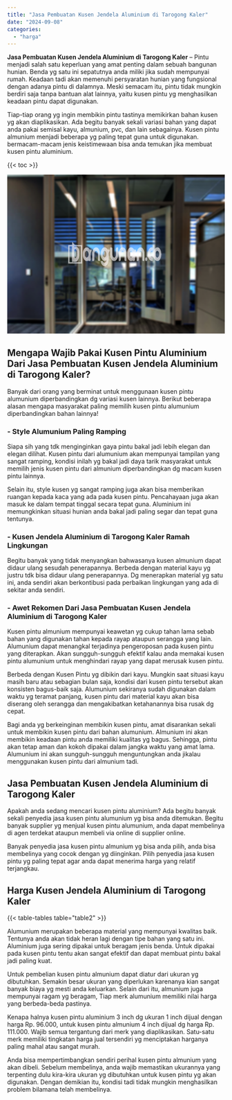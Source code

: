 ```yaml
---
title: "Jasa Pembuatan Kusen Jendela Aluminium di Tarogong Kaler"
date: "2024-09-08"
categories: 
  - "harga"
---
```


**Jasa Pembuatan Kusen Jendela Aluminium di Tarogong Kaler** – Pintu menjadi salah satu keperluan yang amat penting dalam sebuah bangunan hunian. Benda yg satu ini sepatutnya anda miliki jika sudah mempunyai rumah. Keadaan tadi akan memenuhi persyaratan hunian yang fungsional dengan adanya pintu di dalamnya. Meski semacam itu, pintu tidak mungkin berdiri saja tanpa bantuan alat lainnya, yaitu kusen pintu yg menghasilkan keadaan pintu dapat digunakan.

Tiap-tiap orang yg ingin membikin pintu tastinya memikirkan bahan kusen yg akan diaplikasikan. Ada begitu banyak sekali variasi bahan yang dapat anda pakai semisal kayu, almunium, pvc, dan lain sebagainya. Kusen pintu almunium menjadi beberapa yg paling tepat guna untuk digunakan. bermacam-macam jenis keistimewaan bisa anda temukan jika membuat kusen pintu aluminium.

{{< toc >}}

![Jasa Pembuatan Kusen Jendela Aluminium di Tarogong Kaler](/images/harga-kusen-jendela-alumunium-12.png)

## Mengapa Wajib Pakai Kusen Pintu Aluminium Dari Jasa Pembuatan Kusen Jendela Aluminium di Tarogong Kaler?

Banyak dari orang yang berminat untuk menggunaan kusen pintu alumunium diperbandingkan dg variasi kusen lainnya. Berikut beberapa alasan mengapa masyarakat paling memilih kusen pintu alumunium diperbandingkan bahan lainnya!

### \- Style Alumunium Paling Ramping

Siapa sih yang tdk menginginkan gaya pintu bakal jadi lebih elegan dan elegan dilihat. Kusen pintu dari alumunium akan mempunyai tampilan yang sangat ramping, kondisi inilah yg bakal jadi daya tarik masyarakat untuk memilih jenis kusen pintu dari almunium diperbandingkan dg macam kusen pintu lainnya.

Selain itu, style kusen yg sangat ramping juga akan bisa memberikan ruangan kepada kaca yang ada pada kusen pintu. Pencahayaan juga akan masuk ke dalam tempat tinggal secara tepat guna. Aluminium ini memungkinkan situasi hunian anda bakal jadi paling segar dan tepat guna tentunya.

### \- Kusen Jendela Aluminium di Tarogong Kaler Ramah Lingkungan

Begitu banyak yang tidak menyangkan bahwasanya kusen almunium dapat didaur ulang sesudah penerapannya. Berbeda dengan material kayu yg justru tdk bisa didaur ulang penerapannya. Dg menerapkan material yg satu ini, anda sendiri akan berkontibusi pada perbaikan lingkungan yang ada di sekitar anda sendiri.

### \- Awet Rekomen Dari Jasa Pembuatan Kusen Jendela Aluminium di Tarogong Kaler

Kusen pintu almunium mempunyai keawetan yg cukup tahan lama sebab bahan yang digunakan tahan kepada rayap ataupun serangga yang lain. Alumunium dapat menangkal terjadinya pengeroposan pada kusen pintu yang diterapkan. Akan sungguh-sungguh efektif kalau anda memakai kusen pintu alumunium untuk menghindari rayap yang dapat merusak kusen pintu.

Berbeda dengan Kusen Pintu yg dibikin dari kayu. Mungkin saat situasi kayu masih baru atau sebagian bulan saja, kondisi dari kusen pintu tersebut akan konsisten bagus-baik saja. Alumunium sekiranya sudah digunakan dalam waktu yg teramat panjang, kusen pintu dari material kayu akan bisa diserang oleh serangga dan mengakibatkan ketahanannya bisa rusak dg cepat.

Bagi anda yg berkeinginan membikin kusen pintu, amat disarankan sekali untuk membikin kusen pintu dari bahan alumunium. Almunium ini akan membikin keadaan pintu anda memiliki kualitas yg bagus. Sehingga, pintu akan tetap aman dan kokoh dipakai dalam jangka waktu yang amat lama. Alumunium ini akan sungguh-sungguh menguntungkan anda jikalau menggunakan kusen pintu dari almunium tadi.

## Jasa Pembuatan Kusen Jendela Aluminium di Tarogong Kaler

Apakah anda sedang mencari kusen pintu aluminium? Ada begitu banyak sekali penyedia jasa kusen pintu alumunium yg bisa anda ditemukan. Begitu banyak supplier yg menjual kusen pintu alumunium, anda dapat membelinya di agen terdekat ataupun membeli via online di supplier online.

Banyak penyedia jasa kusen pintu almunium yg bisa anda pilih, anda bisa membelinya yang cocok dengan yg diinginkan. Pilih penyedia jasa kusen pintu yg paling tepat agar anda dapat menerima harga yang relatif terjangkau.

## Harga Kusen Jendela Aluminium di Tarogong Kaler

{{< table-tables table="table2" >}}

Alumunium merupakan beberapa material yang mempunyai kwalitas baik. Tentunya anda akan tidak heran lagi dengan tipe bahan yang satu ini. Aluminium juga sering dipakai untuk beragam jenis benda. Untuk dipakai pada kusen pintu tentu akan sangat efektif dan dapat membuat pintu bakal jadi paling kuat.

Untuk pembelian kusen pintu almunium dapat diatur dari ukuran yg dibutuhkan. Semakin besar ukuran yang diperlukan karenanya kian sangat banyak biaya yg mesti anda keluarkan. Selain dari itu, almunium juga mempunyai ragam yg beragam, Tiap merk alumunium memiliki nilai harga yang berbeda-beda pastinya.

Kenapa halnya kusen pintu aluminium 3 inch dg ukuran 1 inch dijual dengan harga Rp. 96.000, untuk kusen pintu almunium 4 inch dijual dg harga Rp. 111.000. Wajib semua tergantung dari merk yang diaplikasikan. Satu-satu merk memiliki tingkatan harga jual tersendiri yg menciptakan harganya paling mahal atau sangat murah.

Anda bisa mempertimbangkan sendiri perihal kusen pintu almunium yang akan dibeli. Sebelum membelinya, anda wajib memastikan ukurannya yang terpenting dulu kira-kira ukuran yg dibutuhkan untuk kusen pintu yg akan digunakan. Dengan demikian itu, kondisi tadi tidak mungkin menghasilkan problem bilamana telah membelinya.
